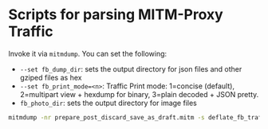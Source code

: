 # Scripts for parsing MITM-Proxy Traffic

Invoke it via `mitmdump`. You can set the following:
- `--set fb_dump_dir`: sets the output directory for json files and other gziped files as hex
- `--set fb_print_mode=<n>`: Traffic Print mode: 1=concise (default), 2=multipart view + hexdump for binary, 3=plain decoded + JSON pretty.
- `fb_photo_dir`: sets the output directory for image files
```bash
mitmdump -nr prepare_post_discard_save_as_draft.mitm -s deflate_fb_traffic.py --set fb_dump_dir=./draf1 --set fb_print_mode=3
```